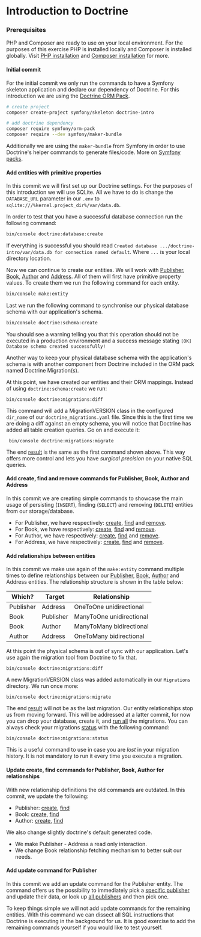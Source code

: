 Introduction to Doctrine
========================

### Prerequisites

PHP and Composer are ready to use on your local environment. For the purposes of this exercise PHP is installed locally 
and Composer is installed globally. Visit [PHP installation](https://www.php.net/manual/en/install.php) and 
[Composer installation](https://getcomposer.org/doc/00-intro.md#installation-linux-unix-macos) for more. 

#### Initial commit

For the initial commit we only run the commands to have a  Symfony skeleton application and declare our dependency of 
Doctrine. For this introduction we are using the [Doctrine ORM Pack](https://packagist.org/packages/symfony/orm-pack). 

```bash
# create project
composer create-project symfony/skeleton doctrine-intro

# add doctrine dependency
composer require symfony/orm-pack
composer require --dev symfony/maker-bundle
```

Additionally we are using the `maker-bundle` from Symfony in order to use Doctrine's helper commands to generate 
files/code. More on [Symfony packs](https://symfony.com/doc/current/setup.html#symfony-packs).

#### Add entities with primitive properties

In this commit we will first set up our Doctrine settings. For the purposes of this introduction we will use SQLite. All
we have to do is change the `DATABASE_URL` parameter in our `.env` to `sqlite:///%kernel.project_dir%/var/data.db`.

In order to test that you have a successful database connection run the following command: 

```bash
bin/console doctrine:database:create
```

If everything is successful you should read `Created database .../doctrine-intro/var/data.db for connection named default`.
Where `...` is your local directory location.

Now we can continue to create our entities. We will work with [Publisher](doc/create/make-publisher.md), [Book](doc/create/make-book.md), 
[Author](doc/create/make-author.md) and [Address](doc/create/make-address.md). All of them will first 
have primitive property values. To create them we run the following command for each entity.

```bash
bin/console make:entity
```

Last we run the following command to synchronise our physical database schema with our application's schema.

```bash
bin/console doctrine:schema:create
```

You should see a warning telling you that this operation should not be executed in a production environment and a success 
message stating `[OK] Database schema created successfully!`

Another way to keep your physical database schema with the application's schema is with another component from Doctrine
included in the ORM pack named Doctrine Migration(s). 

At this point, we have created our entities and their ORM mappings. Instead of using `doctrine:schema:create` we run: 

```
bin/console doctrine:migrations:diff
```

This command will add a MigrationVERSION class in the configured `dir_name` of our `doctrine_migrations.yaml` file. Since
this is the first time we are doing a diff against an empty schema, you will notice that Doctrine has added all table
creation queries. Go on and execute it: 

```
 bin/console doctrine:migrations:migrate
```

The end [result](doc/migration/first-diff.md) is the same as the first command shown above. This way offers more control and lets you have _surgical precision_
on your native SQL queries.

#### Add create, find and remove commands for Publisher, Book, Author and Address

In this commit we are creating simple commands to showcase the main usage of persisting (`INSERT`), finding (`SELECT`) 
and removing (`DELETE`) entities from our storage/database. 

* For Publisher, we have respectively: [create](doc/command/publisher/create.md), [find](doc/command/publisher/find.md) 
and [remove](doc/command/publisher/remove.md).
* For Book, we have respectively: [create](doc/command/book/create.md), [find](doc/command/book/find.md) 
and [remove](doc/command/book/remove.md).
* For Author, we have respectively: [create](doc/command/author/create.md), [find](doc/command/author/find.md) 
and [remove](doc/command/author/remove.md).
* For Address, we have respectively: [create](doc/command/address/create.md), [find](doc/command/address/find.md) 
and [remove](doc/command/address/remove.md).

#### Add relationships between entities

In this commit we make use again of the `make:entity` command multiple times to define relationships between our 
[Publisher](doc/update/make-publisher.md), [Book](doc/update/make-book.md), [Author](doc/update/make-author.md) and 
Address entities. The relationship structure is shown in the table below: 

| Which?    | Target    | Relationship             |
|-----------|-----------|--------------------------|
| Publisher | Address   | OneToOne unidirectional  |
| Book      | Publisher | ManyToOne unidirectional |
| Book      | Author    | ManyToMany bidirectional |
| Author    | Address   | OneToMany bidirectional  |

At this point the physical schema is out of sync with our application. Let's use again the migration tool from Doctrine
to fix that. 

```
bin/console doctrine:migrations:diff
```

A new MigrationVERSION class was added automatically in our `Migrations` directory. We run once more:

```
bin/console doctrine:migrations:migrate
```

The end [result](doc/migration/second-diff-fail.md) will not be as the last migration. Our entity relationships stop us from 
moving forward. This will be addressed at a latter commit, for now you can drop your database, create it, and 
[run all](doc/migration/second-diff.md) the migrations. You can always check your migrations [status](doc/migration/status.md) 
with the following command: 

```
bin/console doctrine:migrations:status
```

This is a useful command to use in case you are _lost_ in your migration history. It is not mandatory to run it every time
you execute a migration.

#### Update create, find commands for Publisher, Book, Author for relationships

With new relationship definitions the old commands are outdated. In this commit, we update the following:

* Publisher: [create](doc/command/publisher/create.md), [find](doc/command/publisher/find.md)
* Book: [create](doc/command/book/create.md), [find](doc/command/book/find.md)
* Author: [create](doc/command/author/create.md), [find](doc/command/author/find.md)

We also change slightly doctrine's default generated code.  

* We make Publisher - Address a read only interaction.
* We change Book relationship fetching mechanism to better suit our needs.

#### Add update command for Publisher

In this commit we add an update command for the Publisher entity. The command offers us the possibility to immediately
pick a [specific publisher](doc/command/publisher/update.md) and update their data, or look up 
[all publishers](doc/command/publisher/update-dunno.md) and then pick one.

To keep things simple we will not add update commands
for the remaining entities. With this command we can dissect all SQL instructions that Doctrine is executing in the background
for us.  It is good exercise to add the remaining commands yourself if you would like to test yourself. 
